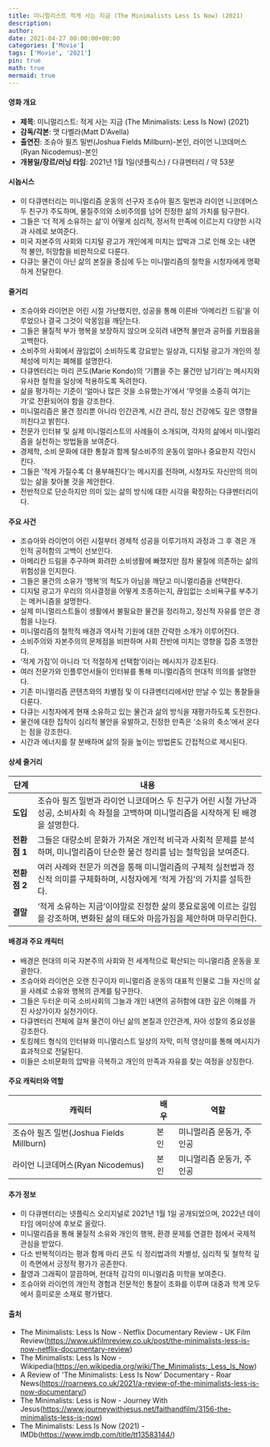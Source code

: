 ```yaml
---
title: 미니멀리스트 적게 사는 지금 (The Minimalists Less Is Now) (2021)
description: 
author: 
date: 2021-04-27 00:00:00+00:00
categories: ['Movie']
tags: ['Movie', '2021']
pin: true
math: true
mermaid: true
---
```

#### 영화 개요

- **제목**: 미니멀리스트: 적게 사는 지금 (The Minimalists: Less Is Now) (2021)  
- **감독/각본**: 맷 다벨라(Matt D'Avella)  
- **출연진**: 조슈아 필즈 밀번(Joshua Fields Millburn)-본인, 라이언 니코데머스(Ryan Nicodemus)-본인  
- **개봉일/장르/러닝 타임**: 2021년 1월 1일(넷플릭스) / 다큐멘터리 / 약 53분  

#### 시놉시스

- 이 다큐멘터리는 미니멀리즘 운동의 선구자 조슈아 필즈 밀번과 라이언 니코데머스 두 친구가 주도하며, 물질주의와 소비주의를 넘어 진정한 삶의 가치를 탐구한다.  
- 그들은 ‘더 적게 소유하는 삶’이 어떻게 심리적, 정서적 만족에 이르는지 다양한 시각과 사례로 보여준다.  
- 미국 자본주의 사회와 디지털 광고가 개인에게 미치는 압박과 그로 인해 오는 내면적 불안, 허망함을 비판적으로 다룬다.  
- 다큐는 물건이 아닌 삶의 본질을 중심에 두는 미니멀리즘의 철학을 시청자에게 명확하게 전달한다.  

#### 줄거리

- 조슈아와 라이언은 어린 시절 가난했지만, 성공을 통해 이른바 ‘아메리칸 드림’을 이루었으나 결국 그것이 악몽임을 깨닫는다.  
- 그들은 물질적 부가 행복을 보장하지 않으며 오히려 내면적 불만과 공허를 키웠음을 고백한다.  
- 소비주의 사회에서 끊임없이 소비하도록 강요받는 일상과, 디지털 광고가 개인의 정체성에 미치는 폐해를 설명한다.  
- 다큐멘터리는 마리 콘도(Marie Kondo)의 ‘기쁨을 주는 물건만 남기라’는 메시지와 유사한 철학을 일상에 적용하도록 독려한다.  
- 삶을 평가하는 기준이 ‘얼마나 많은 것을 소유했는가’에서 ‘무엇을 소중히 여기는가’로 전환되어야 함을 강조한다.  
- 미니멀리즘은 물건 정리뿐 아니라 인간관계, 시간 관리, 정신 건강에도 깊은 영향을 끼친다고 밝힌다.  
- 전문가 인터뷰 및 실제 미니멀리스트의 사례들이 소개되며, 각자의 삶에서 미니멀리즘을 실천하는 방법들을 보여준다.  
- 경제학, 소비 문화에 대한 통찰과 함께 탈소비주의 운동이 얼마나 중요한지 각인시킨다.  
- 그들은 ‘적게 가질수록 더 풍부해진다’는 메시지를 전하며, 시청자도 자신만의 의미 있는 삶을 찾아볼 것을 제안한다.  
- 전반적으로 단순하지만 의미 있는 삶의 방식에 대한 시각을 확장하는 다큐멘터리이다.  

#### 주요 사건

- 조슈아와 라이언이 어린 시절부터 경제적 성공을 이루기까지 과정과 그 후 겪은 개인적 공허함의 고백이 선보인다.  
- 아메리칸 드림을 추구하며 화려한 소비생활에 빠졌지만 점차 물질에 의존하는 삶의 위험성을 인지한다.  
- 그들은 물건의 소유가 ‘행복’의 척도가 아님을 깨닫고 미니멀리즘을 선택한다.  
- 디지털 광고가 우리의 의사결정을 어떻게 조종하는지, 끊임없는 소비욕구를 부추기는 메커니즘을 설명한다.  
- 실제 미니멀리스트들이 생활에서 불필요한 물건을 정리하고, 정신적 자유를 얻은 경험을 나눈다.  
- 미니멀리즘의 철학적 배경과 역사적 기원에 대한 간략한 소개가 이루어진다.  
- 소비주의와 자본주의의 문제점을 비판하며 사회 전반에 미치는 영향을 집중 조명한다.  
- ‘적게 가짐’이 아니라 ‘더 적절하게 선택함’이라는 메시지가 강조된다.  
- 여러 전문가와 인플루언서들이 인터뷰를 통해 미니멀리즘의 현대적 의의를 설명한다.  
- 기존 미니멀리즘 콘텐츠와의 차별점 및 이 다큐멘터리에서만 만날 수 있는 통찰들을 다룬다.  
- 다큐는 시청자에게 현재 소유하고 있는 물건과 삶의 방식을 재평가하도록 도전한다.  
- 물건에 대한 집착이 심리적 불안을 유발하고, 진정한 만족은 ‘소유의 축소’에서 온다는 점을 강조한다.  
- 시간과 에너지를 잘 분배하며 삶의 질을 높이는 방법론도 간접적으로 제시된다.  

#### 상세 줄거리

| **단계** | **내용** |
|----------|----------|
| **도입** | 조슈아 필즈 밀번과 라이언 니코데머스 두 친구가 어린 시절 가난과 성공, 소비사회 속 좌절을 고백하며 미니멀리즘을 시작하게 된 배경을 설명한다. |
| **전환점 1** | 그들은 대량소비 문화가 가져온 개인적 비극과 사회적 문제를 분석하며, 미니멀리즘이 단순한 물건 정리를 넘는 철학임을 보여준다. |
| **전환점 2** | 여러 사례와 전문가 의견을 통해 미니멀리즘의 구체적 실천법과 정신적 의미를 구체화하며, 시청자에게 ‘적게 가짐’의 가치를 설득한다. |
| **결말** | ‘적게 소유하는 지금’이야말로 진정한 삶의 풍요로움에 이르는 길임을 강조하며, 변화된 삶의 태도와 마음가짐을 제안하며 마무리한다. |

#### 배경과 주요 캐릭터

- 배경은 현대의 미국 자본주의 사회와 전 세계적으로 확산되는 미니멀리즘 운동을 포괄한다.  
- 조슈아와 라이언은 오랜 친구이자 미니멀리즘 운동의 대표적 인물로 그들 자신의 삶을 사례로 소유와 행복의 관계를 탐구한다.  
- 그들은 두터운 미국 소비사회의 그늘과 개인 내면의 공허함에 대한 깊은 이해를 가진 사상가이자 실천가이다.  
- 다큐멘터리 전체에 걸쳐 물건이 아닌 삶의 본질과 인간관계, 자아 성찰의 중요성을 강조한다.  
- 토킹헤드 형식의 인터뷰와 미니멀리스트 일상의 자막, 미적 영상미를 통해 메시지가 효과적으로 전달된다.  
- 이들은 소비문화의 압박을 극복하고 개인의 만족과 자유를 찾는 여정을 상징한다.  

#### 주요 캐릭터와 역할

| **캐릭터**               | **배우**       | **역할**                         |
|--------------------------|----------------|--------------------------------|
| 조슈아 필즈 밀번(Joshua Fields Millburn) | 본인           | 미니멀리즘 운동가, 주인공         |
| 라이언 니코데머스(Ryan Nicodemus)         | 본인           | 미니멀리즘 운동가, 주인공         |

#### 추가 정보

- 이 다큐멘터리는 넷플릭스 오리지널로 2021년 1월 1일 공개되었으며, 2022년 데이타임 에미상에 후보로 올랐다.  
- 미니멀리즘을 통해 물질적 소유와 개인의 행복, 환경 문제를 연결한 점에서 국제적 관심을 받았다.  
- 다소 반복적이라는 평과 함께 마리 콘도 식 정리법과의 차별성, 심리적 및 철학적 깊이 측면에서 긍정적 평가가 공존한다.  
- 촬영과 그래픽이 깔끔하며, 현대적 감각의 미니멀리즘 미학을 보여준다.  
- 조슈아와 라이언의 개인적 경험과 전문적인 통찰이 조화를 이루며 대중과 학계 모두에서 흥미로운 소재로 평가됐다.  

#### 출처

- The Minimalists: Less Is Now - Netflix Documentary Review - UK Film Review(https://www.ukfilmreview.co.uk/post/the-minimalists-less-is-now-netflix-documentary-review)  
- The Minimalists: Less Is Now - Wikipedia(https://en.wikipedia.org/wiki/The_Minimalists:_Less_Is_Now)  
- A Review of 'The Minimalists: Less Is Now' Documentary - Roar News(https://roarnews.co.uk/2021/a-review-of-the-minimalists-less-is-now-documentary/)  
- The Minimalists: Less is Now - Journey With Jesus(https://www.journeywithjesus.net/faithandfilm/3156-the-minimalists-less-is-now)  
- The Minimalists: Less Is Now (2021) - IMDb(https://www.imdb.com/title/tt13583144/)
